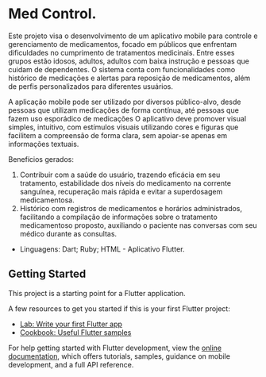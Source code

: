 # Med Control.

Este projeto visa o desenvolvimento de um aplicativo mobile para controle e gerenciamento de medicamentos, focado em públicos que enfrentam dificuldades no cumprimento de tratamentos medicinais. Entre esses grupos estão idosos, adultos, adultos com baixa instrução e pessoas que cuidam de dependentes. O sistema conta com funcionalidades como histórico de medicações e alertas para reposição de medicamentos, além de perfis personalizados para diferentes usuários.

A aplicação mobile pode ser utilizado por diversos público-alvo, desde pessoas que utilizam medicações de forma contínua, até pessoas que fazem uso esporádico de medicações
O aplicativo deve promover visual simples, intuitivo, com estímulos visuais utilizando cores e figuras que facilitem a compreensão de forma clara, sem apoiar-se apenas em informações textuais.

Benefícios gerados:
1. Contribuir com a saúde do usuário, trazendo eficácia em seu tratamento, estabilidade dos níveis do medicamento na corrente sanguínea, recuperação mais rápida e evitar a superdosagem medicamentosa. 
2. Histórico com registros de medicamentos e horários administrados, facilitando a compilação de informações sobre o tratamento medicamentoso proposto, auxiliando o paciente nas conversas com seu médico durante as consultas.

- Linguagens:
Dart; Ruby; HTML - Aplicativo Flutter.

## Getting Started

This project is a starting point for a Flutter application.

A few resources to get you started if this is your first Flutter project:

- [Lab: Write your first Flutter app](https://docs.flutter.dev/get-started/codelab)
- [Cookbook: Useful Flutter samples](https://docs.flutter.dev/cookbook)

For help getting started with Flutter development, view the
[online documentation](https://docs.flutter.dev/), which offers tutorials,
samples, guidance on mobile development, and a full API reference.
